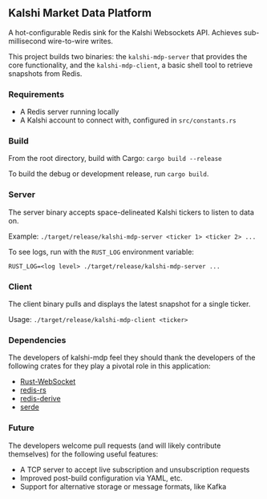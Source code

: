 ## Kalshi Market Data Platform

A hot-configurable Redis sink for the Kalshi Websockets API. Achieves sub-millisecond wire-to-wire writes.

This project builds two binaries: the ```kalshi-mdp-server``` that provides the core functionality, and the ```kalshi-mdp-client```, a basic shell tool to retrieve snapshots from Redis.

### Requirements
- A Redis server running locally
- A Kalshi account to connect with, configured in ```src/constants.rs```

### Build

From the root directory, build with Cargo: ```cargo build --release```

To build the debug or development release, run ```cargo build```.

### Server

The server binary accepts space-delineated Kalshi tickers to listen to data on.

Example: ```./target/release/kalshi-mdp-server <ticker 1> <ticker 2> ...```

To see logs, run with the ```RUST_LOG``` environment variable: 

```RUST_LOG=<log level> ./target/release/kalshi-mdp-server ...```

### Client

The client binary pulls and displays the latest snapshot for a single ticker. 

Usage: ```./target/release/kalshi-mdp-client <ticker>```

### Dependencies

The developers of kalshi-mdp feel they should thank the developers of the following crates for they play a pivotal role in this application:

- [Rust-WebSocket](https://github.com/websockets-rs/rust-websocket)
- [redis-rs](https://github.com/redis-rs/redis-rs)
- [redis-derive](https://github.com/kkharji/redis-derive)
- [serde](https://github.com/serde-rs/serde)

### Future

The developers welcome pull requests (and will likely contribute themselves) for the following useful features:

- A TCP server to accept live subscription and unsubscription requests
- Improved post-build configuration via YAML, etc.
- Support for alternative storage or message formats, like Kafka



